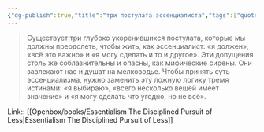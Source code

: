 ```yaml
---
{"dg-publish":true,"title":"три постулата эссенциалиста","tags":["quotes"],"date":"2023-11-25T12:33:55+04:00","modified_at":"2023-12-13T10:29:07+03:00","alias":"три постулата эссенциалиста","dg-path":"/quotes/202311251233.md","permalink":"/quotes/202311251233/","dgPassFrontmatter":true}
---
```



> Существует три глубоко укоренившихся постулата, которые мы должны преодолеть, чтобы жить, как эссенциалист: «я должен», «всё это важно» и «я могу сделать и то и другое». Эти допущения столь же соблазнительны и опасны, как мифические сирены. Они завлекают нас и душат на мелководье. Чтобы принять суть эссенциализма, нужно заменить эту ложную логику тремя истинами: «я выбираю», «всего несколько вещей имеет значение» и «я могу сделать что угодно, но не всё».

Link:: [[Openbox/books/Essentialism The Disciplined Pursuit of Less|Essentialism The Disciplined Pursuit of Less]]
